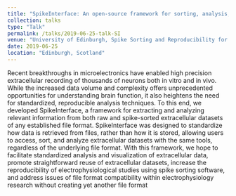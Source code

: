 ```yaml
---
title: "SpikeInterface: An open-source framework for sorting, analysis, and evaluation of extracellular recordings"
collection: talks
type: "Talk"
permalink: /talks/2019-06-25-talk-SI
venue: "University of Edinburgh, Spike Sorting and Reproducibility for Next Generation Electrophysiology"
date: 2019-06-25
location: "Edinburgh, Scotland"
---
```


Recent breakthroughs in microelectronics have enabled high precision extracellular recording of thousands of neurons both in vitro and in vivo. While the increased data volume and complexity offers unprecedented opportunities for understanding brain function, it also heightens the need for standardized, reproducible analysis techniques. To this end, we developed SpikeInterface, a framework for extracting and analyzing relevant information from both raw and spike-sorted extracellular datasets of any established file format. SpikeInterface was designed to standardize how data is retrieved from files, rather than how it is stored, allowing users to access, sort, and analyze extracellular datasets with the same tools, regardless of the underlying file format. With this framework, we hope to facilitate standardized analysis and visualization of extracellular data, promote straightforward reuse of extracellular datasets, increase the reproducibility of electrophysiological studies using spike sorting software, and address issues of file format compatibility within electrophysiology research without creating yet another file format
